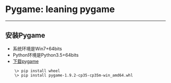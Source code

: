 # **Pygame: leaning pygame**
***

## **安装Pygame**
  * 系统环境是Win7+64bits
  * Python环境是Python3.5+64bits
  * [下载pygame](https://pypi.python.org/packages/00/85/1d4d1999fc274dd67f227363ea3b32c4671d7f3cafad908de8280c098147/pygame-1.9.2-cp35-cp35m-win_amd64.whl#md5=5df924fe474196c8e2e3737c52cc4c5b)
``` shell
    \> pip install wheel
    \> pip install pygame-1.9.2-cp35-cp35m-win_amd64.whl
```
